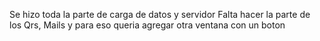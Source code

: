 Se hizo toda la parte de carga de datos y servidor
Falta hacer la parte de los Qrs, Mails y para eso queria agregar otra ventana con un boton
